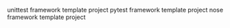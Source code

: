 unittest framework template project
pytest framework template project
nose framework template project
